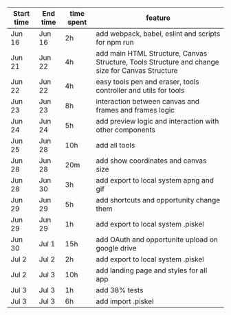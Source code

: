 | Start time  | End time | time spent | feature |
|-----------|-------------|-------------|-------------|
| Jun 16 | Jun 16 | 2h | add webpack, babel, eslint and scripts for npm run |
| Jun 21 | Jun 22 | 4h | add main HTML Structure, Canvas Structure, Tools Structure and change size for Canvas Structure |
| Jun 22 | Jun 22 | 4h | easy tools pen and eraser, tools controller and utils for tools |
| Jun 23 | Jun 23 | 8h | interaction between canvas and frames and frames logic |
| Jun 24 | Jun 24 | 5h | add preview logic and interaction with other components |
| Jun 25 | Jun 28 | 10h | add all tools |
| Jun 28 | Jun 28 | 20m | add show coordinates and canvas size |
| Jun 28 | Jun 30 | 3h | add export to local system apng and gif |
| Jun 29 | Jun 29 | 5h | add shortcuts and opportunity change them |
| Jun 29 | Jun 29 | 1h | add export to local system .piskel |
| Jun 30 | Jul 1 | 15h | add OAuth and opportunite upload on google drive |
| Jul 2 | Jul 2 | 2h | add export to local system .piskel |
| Jul 2 | Jul 3 | 10h | add landing page and styles for all app |
| Jul 3 | Jul 3 | 1h | add 38% tests |
| Jul 3 | Jul 3 | 6h | add import .piskel |